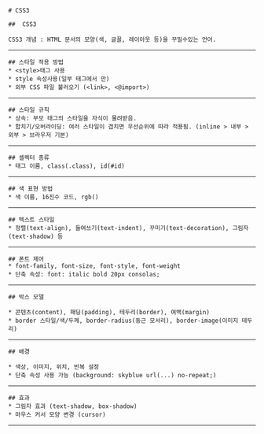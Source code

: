 	# CSS3

	##	CSS3
	
	CSS3 개념 : HTML 문서의 모양(색, 글꼴, 레이아웃 등)을 꾸밀수있는 언어.

---

	## 스타일 적용 방법 
	* <style>태그 사용
	* style 속성사용(일부 태그에서 만)
	* 외부 CSS 파일 불러오기 (<link>, <@import>)

---

	## 스타일 규칙
	* 상속: 부모 태그의 스타일을 자식이 물려받음.
	* 합치기/오버라이딩: 여러 스타일이 겹치면 우선순위에 따라 적용됨. (inline > 내부 > 외부 > 브라우저 기본)

---

	## 셀렉터 종류
	* 태그 이름, class(.class), id(#id)

---

	## 색 표현 방법
	* 색 이름, 16진수 코드, rgb()

---

	## 텍스트 스타일
	* 정렬(text-align), 들여쓰기(text-indent), 꾸미기(text-decoration), 그림자(text-shadow) 등

---

	## 폰트 제어
	* font-family, font-size, font-style, font-weight
	* 단축 속성: font: italic bold 20px consolas;

---

	## 박스 모델

	* 콘텐츠(content), 패딩(padding), 테두리(border), 여백(margin)
	* border 스타일/색/두께, border-radius(둥근 모서리), border-image(이미지 테두리)

---

	## 배경

	* 색상, 이미지, 위치, 반복 설정
	* 단축 속성 사용 가능 (background: skyblue url(...) no-repeat;)

---

	## 효과
	* 그림자 효과 (text-shadow, box-shadow)
	* 마우스 커서 모양 변경 (cursor)
	
---